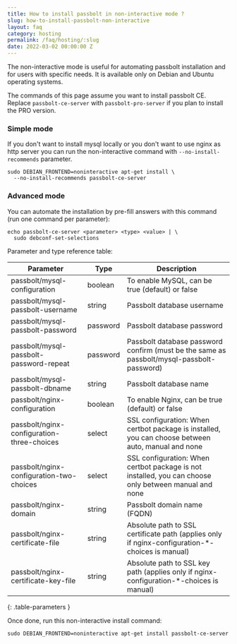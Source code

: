 ```yaml
---
title: How to install passbolt in non-interactive mode ?
slug: how-to-install-passbolt-non-interactive
layout: faq
category: hosting
permalink: /faq/hosting/:slug
date: 2022-03-02 00:00:00 Z
---
```


The non-interactive mode is useful for automating passbolt installation and for users with specific needs. It is available only on Debian and Ubuntu operating systems.

The commands of this page assume you want to install passbolt CE. Replace `passbolt-ce-server` with `passbolt-pro-server` if you plan to install the PRO version.

### Simple mode

If you don't want to install mysql locally or you don't want to use nginx as http server you can run the non-interactive command with `--no-install-recommends` parameter.

```
sudo DEBIAN_FRONTEND=noninteractive apt-get install \
  --no-install-recommends passbolt-ce-server
```

### Advanced mode

You can automate the installation by pre-fill answers with this command (run one command per parameter):

```
echo passbolt-ce-server <parameter> <type> <value> | \
  sudo debconf-set-selections
```

Parameter and type reference table: 

| Parameter                                  | Type     | Description                                                                                           |
| ------------------------------------------ | -------- | ----------------------------------------------------------------------------------------------------- |
| passbolt/mysql-configuration               | boolean  | To enable MySQL, can be true (default) or false                                                       |
| passbolt/mysql-passbolt-username           | string   | Passbolt database username                                                                            |
| passbolt/mysql-passbolt-password           | password | Passbolt database password                                                                            |
| passbolt/mysql-passbolt-password-repeat    | password | Passbolt database password confirm (must be the same as passbolt/mysql-passbolt-password)             |
| passbolt/mysql-passbolt-dbname             | string   | Passbolt database name                                                                                |
| passbolt/nginx-configuration               | boolean  | To enable Nginx,  can be true (default) or false                                                      |
| passbolt/nginx-configuration-three-choices | select   | SSL configuration: When certbot package is installed, you can choose between auto, manual and none    |
| passbolt/nginx-configuration-two-choices   | select   | SSL configuration: When certbot package is not installed, you can choose only between manual and none |
| passbolt/nginx-domain                      | string   | Passbolt domain name (FQDN)                                                                           |
| passbolt/nginx-certificate-file            | string   | Absolute path to SSL certificate path (applies only if nginx-configuration-*-choices is manual)       |
| passbolt/nginx-certificate-key-file        | string   | Absolute path to SSL key path (applies only if nginx-configuration-*-choices is manual)               |
{: .table-parameters }

Once done, run this non-interactive install command:

```
sudo DEBIAN_FRONTEND=noninteractive apt-get install passbolt-ce-server
```